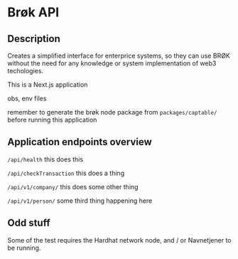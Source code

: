 # Brøk API

## Description
Creates a simplified interface for enterprice systems, so they can use BRØK without the need for any knowledge or system implementation of web3 techologies.

This is a Next.js application 

obs, env files

remember to generate the brøk node package from `packages/captable/` before running this application


## Application endpoints overview

``/api/health`` this does this

``/api/checkTransaction`` this does a thing

``/api/v1/company/`` this does some other thing

``/api/v1/person/`` some third thing happening here



## Odd stuff
Some of the test requires the Hardhat network node, and / or Navnetjener to be running.